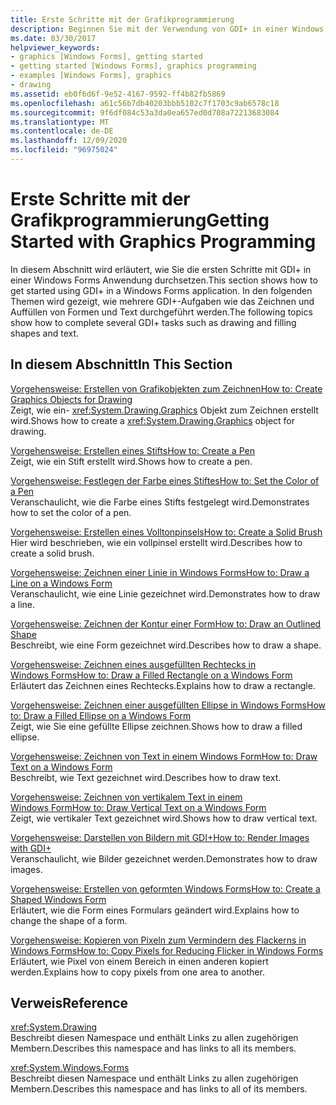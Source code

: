 ```yaml
---
title: Erste Schritte mit der Grafikprogrammierung
description: Beginnen Sie mit der Verwendung von GDI+ in einer Windows Forms Anwendung. Erfahren Sie, wie Sie mehrere GDI+-Aufgaben durchführen, z. b. das Zeichnen und Ausfüllen von Formen und Text.
ms.date: 03/30/2017
helpviewer_keywords:
- graphics [Windows Forms], getting started
- getting started [Windows Forms], graphics programming
- examples [Windows Forms], graphics
- drawing
ms.assetid: eb0f6d6f-9e52-4167-9592-ff4b82fb5869
ms.openlocfilehash: a61c56b7db40203bbb5102c7f1703c9ab6578c18
ms.sourcegitcommit: 9f6df084c53a3da0ea657ed0d708a72213683084
ms.translationtype: MT
ms.contentlocale: de-DE
ms.lasthandoff: 12/09/2020
ms.locfileid: "96975024"
---
```

# <a name="getting-started-with-graphics-programming"></a><span data-ttu-id="70e64-104">Erste Schritte mit der Grafikprogrammierung</span><span class="sxs-lookup"><span data-stu-id="70e64-104">Getting Started with Graphics Programming</span></span>
<span data-ttu-id="70e64-105">In diesem Abschnitt wird erläutert, wie Sie die ersten Schritte mit GDI+ in einer Windows Forms Anwendung durchsetzen.</span><span class="sxs-lookup"><span data-stu-id="70e64-105">This section shows how to get started using GDI+ in a Windows Forms application.</span></span> <span data-ttu-id="70e64-106">In den folgenden Themen wird gezeigt, wie mehrere GDI+-Aufgaben wie das Zeichnen und Auffüllen von Formen und Text durchgeführt werden.</span><span class="sxs-lookup"><span data-stu-id="70e64-106">The following topics show how to complete several GDI+ tasks such as drawing and filling shapes and text.</span></span>  
  
## <a name="in-this-section"></a><span data-ttu-id="70e64-107">In diesem Abschnitt</span><span class="sxs-lookup"><span data-stu-id="70e64-107">In This Section</span></span>  
 [<span data-ttu-id="70e64-108">Vorgehensweise: Erstellen von Grafikobjekten zum Zeichnen</span><span class="sxs-lookup"><span data-stu-id="70e64-108">How to: Create Graphics Objects for Drawing</span></span>](how-to-create-graphics-objects-for-drawing.md)  
 <span data-ttu-id="70e64-109">Zeigt, wie ein- <xref:System.Drawing.Graphics> Objekt zum Zeichnen erstellt wird.</span><span class="sxs-lookup"><span data-stu-id="70e64-109">Shows how to create a <xref:System.Drawing.Graphics> object for drawing.</span></span>  
  
 [<span data-ttu-id="70e64-110">Vorgehensweise: Erstellen eines Stifts</span><span class="sxs-lookup"><span data-stu-id="70e64-110">How to: Create a Pen</span></span>](how-to-create-a-pen.md)  
 <span data-ttu-id="70e64-111">Zeigt, wie ein Stift erstellt wird.</span><span class="sxs-lookup"><span data-stu-id="70e64-111">Shows how to create a pen.</span></span>  
  
 [<span data-ttu-id="70e64-112">Vorgehensweise: Festlegen der Farbe eines Stiftes</span><span class="sxs-lookup"><span data-stu-id="70e64-112">How to: Set the Color of a Pen</span></span>](how-to-set-the-color-of-a-pen.md)  
 <span data-ttu-id="70e64-113">Veranschaulicht, wie die Farbe eines Stifts festgelegt wird.</span><span class="sxs-lookup"><span data-stu-id="70e64-113">Demonstrates how to set the color of a pen.</span></span>  
  
 [<span data-ttu-id="70e64-114">Vorgehensweise: Erstellen eines Volltonpinsels</span><span class="sxs-lookup"><span data-stu-id="70e64-114">How to: Create a Solid Brush</span></span>](how-to-create-a-solid-brush.md)  
 <span data-ttu-id="70e64-115">Hier wird beschrieben, wie ein vollpinsel erstellt wird.</span><span class="sxs-lookup"><span data-stu-id="70e64-115">Describes how to create a solid brush.</span></span>  
  
 [<span data-ttu-id="70e64-116">Vorgehensweise: Zeichnen einer Linie in Windows Forms</span><span class="sxs-lookup"><span data-stu-id="70e64-116">How to: Draw a Line on a Windows Form</span></span>](how-to-draw-a-line-on-a-windows-form.md)  
 <span data-ttu-id="70e64-117">Veranschaulicht, wie eine Linie gezeichnet wird.</span><span class="sxs-lookup"><span data-stu-id="70e64-117">Demonstrates how to draw a line.</span></span>  
  
 [<span data-ttu-id="70e64-118">Vorgehensweise: Zeichnen der Kontur einer Form</span><span class="sxs-lookup"><span data-stu-id="70e64-118">How to: Draw an Outlined Shape</span></span>](how-to-draw-an-outlined-shape.md)  
 <span data-ttu-id="70e64-119">Beschreibt, wie eine Form gezeichnet wird.</span><span class="sxs-lookup"><span data-stu-id="70e64-119">Describes how to draw a shape.</span></span>  
  
 [<span data-ttu-id="70e64-120">Vorgehensweise: Zeichnen eines ausgefüllten Rechtecks in Windows Forms</span><span class="sxs-lookup"><span data-stu-id="70e64-120">How to: Draw a Filled Rectangle on a Windows Form</span></span>](how-to-draw-a-filled-rectangle-on-a-windows-form.md)  
 <span data-ttu-id="70e64-121">Erläutert das Zeichnen eines Rechtecks.</span><span class="sxs-lookup"><span data-stu-id="70e64-121">Explains how to draw a rectangle.</span></span>  
  
 [<span data-ttu-id="70e64-122">Vorgehensweise: Zeichnen einer ausgefüllten Ellipse in Windows Forms</span><span class="sxs-lookup"><span data-stu-id="70e64-122">How to: Draw a Filled Ellipse on a Windows Form</span></span>](how-to-draw-a-filled-ellipse-on-a-windows-form.md)  
 <span data-ttu-id="70e64-123">Zeigt, wie Sie eine gefüllte Ellipse zeichnen.</span><span class="sxs-lookup"><span data-stu-id="70e64-123">Shows how to draw a filled ellipse.</span></span>  
  
 [<span data-ttu-id="70e64-124">Vorgehensweise: Zeichnen von Text in einem Windows Form</span><span class="sxs-lookup"><span data-stu-id="70e64-124">How to: Draw Text on a Windows Form</span></span>](how-to-draw-text-on-a-windows-form.md)  
 <span data-ttu-id="70e64-125">Beschreibt, wie Text gezeichnet wird.</span><span class="sxs-lookup"><span data-stu-id="70e64-125">Describes how to draw text.</span></span>  
  
 [<span data-ttu-id="70e64-126">Vorgehensweise: Zeichnen von vertikalem Text in einem Windows Form</span><span class="sxs-lookup"><span data-stu-id="70e64-126">How to: Draw Vertical Text on a Windows Form</span></span>](how-to-draw-vertical-text-on-a-windows-form.md)  
 <span data-ttu-id="70e64-127">Zeigt, wie vertikaler Text gezeichnet wird.</span><span class="sxs-lookup"><span data-stu-id="70e64-127">Shows how to draw vertical text.</span></span>  
  
 [<span data-ttu-id="70e64-128">Vorgehensweise: Darstellen von Bildern mit GDI+</span><span class="sxs-lookup"><span data-stu-id="70e64-128">How to: Render Images with GDI+</span></span>](how-to-render-images-with-gdi.md)  
 <span data-ttu-id="70e64-129">Veranschaulicht, wie Bilder gezeichnet werden.</span><span class="sxs-lookup"><span data-stu-id="70e64-129">Demonstrates how to draw images.</span></span>  
  
 [<span data-ttu-id="70e64-130">Vorgehensweise: Erstellen von geformten Windows Forms</span><span class="sxs-lookup"><span data-stu-id="70e64-130">How to: Create a Shaped Windows Form</span></span>](how-to-create-a-shaped-windows-form.md)  
 <span data-ttu-id="70e64-131">Erläutert, wie die Form eines Formulars geändert wird.</span><span class="sxs-lookup"><span data-stu-id="70e64-131">Explains how to change the shape of a form.</span></span>  
  
 [<span data-ttu-id="70e64-132">Vorgehensweise: Kopieren von Pixeln zum Vermindern des Flackerns in Windows Forms</span><span class="sxs-lookup"><span data-stu-id="70e64-132">How to: Copy Pixels for Reducing Flicker in Windows Forms</span></span>](how-to-copy-pixels-for-reducing-flicker-in-windows-forms.md)  
 <span data-ttu-id="70e64-133">Erläutert, wie Pixel von einem Bereich in einen anderen kopiert werden.</span><span class="sxs-lookup"><span data-stu-id="70e64-133">Explains how to copy pixels from one area to another.</span></span>  
  
## <a name="reference"></a><span data-ttu-id="70e64-134">Verweis</span><span class="sxs-lookup"><span data-stu-id="70e64-134">Reference</span></span>  
 <xref:System.Drawing>  
 <span data-ttu-id="70e64-135">Beschreibt diesen Namespace und enthält Links zu allen zugehörigen Membern.</span><span class="sxs-lookup"><span data-stu-id="70e64-135">Describes this namespace and has links to all its members.</span></span>  
  
 <xref:System.Windows.Forms>  
 <span data-ttu-id="70e64-136">Beschreibt diesen Namespace und enthält Links zu allen zugehörigen Membern.</span><span class="sxs-lookup"><span data-stu-id="70e64-136">Describes this namespace and has links to all of its members.</span></span>
